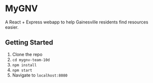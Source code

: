 # MyGNV

A React + Express webapp to help Gainesville residents find resources easier.

## Getting Started

1) Clone the repo
2) `cd mygnv-team-10d`
3) `npm install`
4) `npm start`
5) Navigate to `localhost:8080`